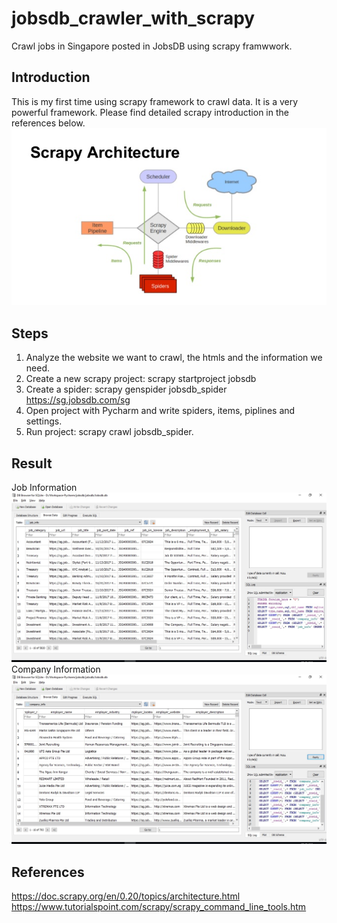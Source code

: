 # jobsdb_crawler_with_scrapy

Crawl jobs in Singapore posted in JobsDB using scrapy framwwork.

## Introduction

This is my first time using scrapy framework to crawl data. It is a very powerful framework. Please find detailed scrapy introduction in the references below. </br>
![scrapy](/scrapy_framework.jpg)

## Steps

1. Analyze the website we want to crawl, the htmls and the information we need.
2. Create a new scrapy project: scrapy startproject jobsdb
3. Create a spider: scrapy genspider jobsdb_spider https://sg.jobsdb.com/sg
4. Open project with Pycharm and write spiders, items, piplines and settings.
5. Run project: scrapy crawl jobsdb_spider.

## Result

Job Information </br>
![scrapy](/job_info.jpg)  </br>
Company Information </br>
![scrapy](/company_info.jpg) </br>

## References
https://doc.scrapy.org/en/0.20/topics/architecture.html </br>
https://www.tutorialspoint.com/scrapy/scrapy_command_line_tools.htm
